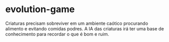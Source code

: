 # evolution-game
Criaturas precisam sobreviver em um ambiente caótico procurando alimento e evitando comidas podres. A IA das criaturas irá ter uma base de conhecimento para recordar o que é bom e ruim.
